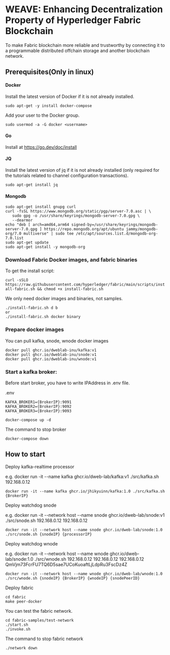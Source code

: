 # WEAVE: Enhancing Decentralization Property of Hyperledger Fabric Blockchain

To make Fabric blockchain more reliable and trustworthy by connecting it to a programmable distributed offchain storage and another blockchain network.



## Prerequisites(Only in linux)

#### Docker 

Install the latest version of Docker if it is not already installed.

  ```sudo apt-get -y install docker-compose``` 

Add your user to the Docker group.

  ```sudo usermod -a -G docker <username>``` 

#### Go

Install at https://go.dev/doc/install

#### JQ

Install the latest version of jq if it is not already installed (only required for the tutorials related to channel configuration transactions).

```sudo apt-get install jq```

#### Mongodb

```
sudo apt-get install gnupg curl
curl -fsSL https://www.mongodb.org/static/pgp/server-7.0.asc | \
   sudo gpg -o /usr/share/keyrings/mongodb-server-7.0.gpg \
   --dearmor
echo "deb [ arch=amd64,arm64 signed-by=/usr/share/keyrings/mongodb-server-7.0.gpg ] https://repo.mongodb.org/apt/ubuntu jammy/mongodb-org/7.0 multiverse" | sudo tee /etc/apt/sources.list.d/mongodb-org-7.0.list
sudo apt-get update
sudo apt-get install -y mongodb-org

```


### Download Fabric Docker images, and fabric binaries

To get the install script:

```curl -sSLO https://raw.githubusercontent.com/hyperledger/fabric/main/scripts/install-fabric.sh && chmod +x install-fabric.sh```

We only need docker images and binaries, not samples.
```
./install-fabric.sh d b
or
./install-fabric.sh docker binary
```

### Prepare docker images

You can pull kafka, snode, wnode docker images

```
docker pull ghcr.io/dweblab-inu/kafka:v1
docker pull ghcr.io/dweblab-inu/snode:v1
docker pull ghcr.io/dweblab-inu/wnode:v1
```

### Start a kafka broker:

Before start broker, you have to write IPAddress in .env file.

.env
```
KAFKA_BROKER1={BrokerIP}:9091
KAFKA_BROKER2={BrokerIP}:9092
KAFKA_BROKER3={BrokerIP}:9093
```

```docker-compose up -d```

The command to stop broker

```docker-compose down```

## How to start

Deploy kafka-realtime processor

 e.g. docker run -it --name kafka ghcr.io/dweb-lab/kafka:v1 ./src/kafka.sh 192.168.0.12
```
docker run -it --name kafka ghcr.io/jhikyuinn/kafka:1.0 ./src/kafka.sh {BrokerIP}
```

Deploy watchdog snode

e.g. docker run -it --network host --name snode ghcr.io/dweb-lab/snode:v1 ./src/snode.sh 192.168.0.12 192.168.0.12
```
docker run -it --network host --name snode ghcr.io/dweb-lab/snode:1.0 ./src/snode.sh {snodeIP} {processorIP}
```

Deploy watchdog wnode

e.g. docker run -it  --network host --name wnode ghcr.io/dweb-lab/snode:1.0 ./src/wnode.sh 192.168.0.12 192.168.0.12 192.168.0.12 QmVjm73FcrFU7TQ6D5sae7UCoKuoaftLjLdpRu3FscDz4Z
```
docker run -it --network host --name wnode ghcr.io/dweb-lab/wnode:1.0 ./src/wnode.sh {snodeIP} {BrokerIP} {wnodeIP} {snodePeerID}
```

Deploy fabric 

```
cd fabric
make peer-docker
```

You can test the fabric network.

```
cd fabric-samples/test-network
./start.sh
./invoke.sh 
```

The command to stop fabric network

```./network down```
